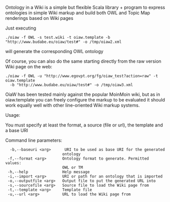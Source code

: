 Ontology in a Wiki is a simple but flexible Scala library + program to express ontologies in simple Wiki markup and build both OWL and Topic Map renderings based on Wiki pages

Just executing
```
./oiaw -f OWL -s test.wiki -t oiaw.template -b "http://www.budabe.eu/oiaw/test#" -o /tmp/oiaw2.xml 
```

will generate the corresponding OWL ontology

Of course, you can also do the same starting directly from the raw version Wiki page on the web:
```
./oiaw -f OWL -u "http://www.egovpt.org/fg/oiaw_test?action=raw" -t oiaw.template 
  -b "http://www.budabe.eu/oiaw/test#" -o /tmp/oiaw3.xml 
```

OiaW has been tested mainly against the popular MoinMoin wiki, but as in oiaw.template you can freely configure the markup to be evaluated it should work equally well with other line-oriented Wiki markup systems.

Usage:

You must specify at least the format, a source (file or url), the template and a base URI

Command line parameters:
```
  -b,--baseuri <arg>      URI to be used as base URI for the generated
                         ontology
 -f,--format <arg>       Ontology format to generate. Permitted values:
                         OWL or TM
 -h,--help               Help message
 -i,--import <arg>       URI or path for an ontology that is imported
 -o,--outputfile <arg>   Output file to put the generated URL into
 -s,--sourcefile <arg>   Source file to load the Wiki page from
 -t,--template <arg>     Template file
 -u,--url <arg>          URL to load the Wiki page from
```